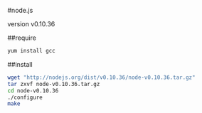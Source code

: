 #node.js

version v0.10.36  

##require
```bash
yum install gcc
```

##install

```bash
wget "http://nodejs.org/dist/v0.10.36/node-v0.10.36.tar.gz"
tar zxvf node-v0.10.36.tar.gz
cd node-v0.10.36
./configure
make

```
